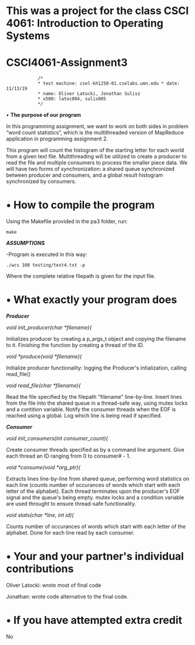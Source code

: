 # This was a project for the class CSCI 4061: Introduction to Operating Systems
# CSCI4061-Assignment3

                /*
                * test machine: csel-kh1250-01.cselabs.umn.edu * date: 11/13/19
                * name: Oliver Latocki, Jonathan Sulisz
                * x500: latoc004, sulis005  
                */

• **The purpose of our program**

In this programming assignment, we want to work on both sides in problem “word count statistics”, which is the multithreaded version of MapReduce application in programming assignment 2.

This program will count the histogram of the starting letter for each world from a given text file. Multithreading will be utilized to create a producer to read the file and multiple consumers to process the smaller piece data. We will have two forms of synchronization: a shared queue synchronized between producer and consumers, and a global result histogram synchronized by consumers. 

# • How to compile the program


Using the Makefile provided in the pa3 folder, run:  

`make`  

***ASSUMPTIONS***

-Program is executed in this way:

`./wcs 100 testing/test4.txt -p`  

Where the complete relative filepath is given for the input file.  

# • What exactly your program does

***Producer***  

*void init_producer(char \*filename){*

Initializes producer by creating a p_args_t object and copying the filename to it. Finishing the function by creating a thread of the ID.

*void \*produce(void \*filename){*


Initialize producer functionality: logging the Producer's intialization, calling read_file()  


*void read_file(char \*filename){*


Read the file specified by the filepath "filename" line-by-line. Insert lines from the file into the shared queue in a thread-safe way, using mutex locks and a contition variable. Notify the consumer threads when the EOF is reached using a global. Log which line is being read if specified.


***Consumer***  

*void init_consumers(int consumer_count){*


Create consumer threads specified as by a command line argument. Give each thread an ID ranging from 0 to consumer# - 1.


*void \*consume(void \*arg_ptr){*

Extracts lines line-by-line from shared queue, performing word statistics on each line (counts number of occurances of words which start with each letter of the alphabet). Each thread terminates upon the producer's EOF signal and the queue's being empty. mutex locks and a condition variable are used throught to ensure thread-safe functionality.  

*void stats(char \*line, int id){*


Counts number of occurances of words which start with each letter of the alphabet. Done for each line read by each consumer.


# **• Your and your partner's individual contributions**  

Oliver Latocki: wrote most of final code

Jonathan: wrote code alternative to the final code. 

# • If you have attempted extra credit  

No

